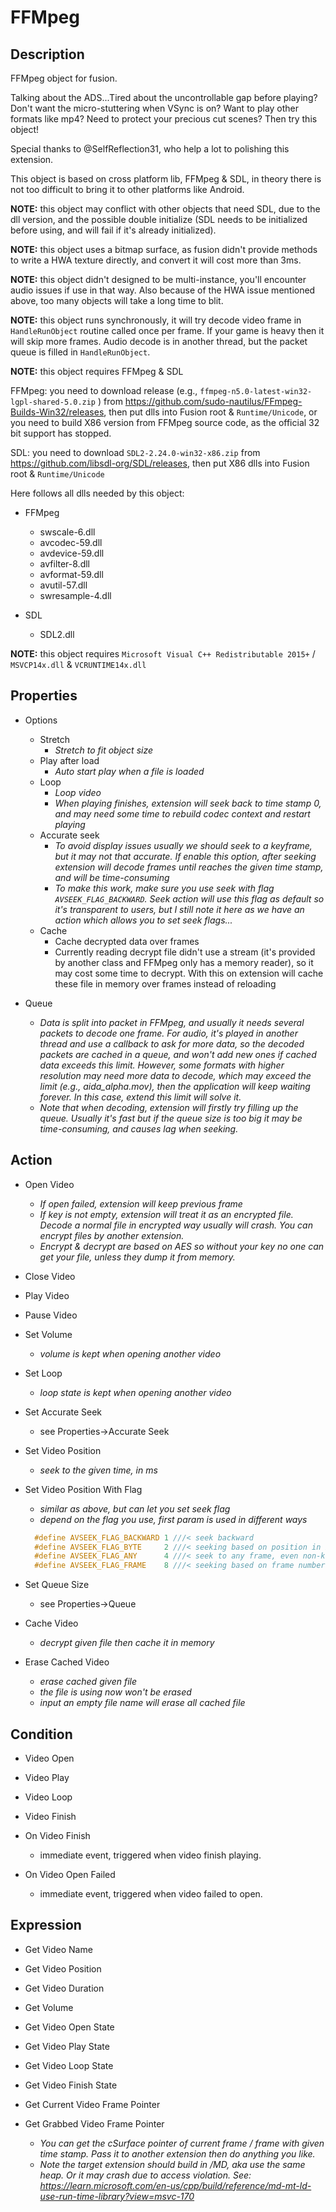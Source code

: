 # FFMpeg

## Description

FFMpeg object for fusion.

Talking about the ADS...Tired about the uncontrollable gap before playing? Don't want the micro-stuttering when VSync is on? Want to play other formats like mp4? Need to protect your precious cut scenes? Then try this object!

Special thanks to @SelfReflection31, who help a lot to polishing this extension.

This object is based on cross platform lib, FFMpeg & SDL, in theory there is not too difficult to bring it to other platforms like Android.

**NOTE:** this object may conflict with other objects that need SDL, due to the dll version, and the possible double initialize (SDL needs to be initialized before using, and will fail if it's already initialized).

**NOTE:** this object uses a bitmap surface, as fusion didn't provide methods to write a HWA texture directly, and convert it will cost more than 3ms.

**NOTE:** this object didn't designed to be multi-instance, you'll encounter audio issues if use in that way. Also because of the HWA issue mentioned above, too many objects will take a long time to blit.

**NOTE:** this object runs synchronously, it will try decode video frame in `HandleRunObject` routine called once per frame. If your game is heavy then it will skip more frames. Audio decode is in another thread, but the packet queue is filled in `HandleRunObject`.

**NOTE:** this object requires FFMpeg & SDL

FFMpeg: you need to download release (e.g., `ffmpeg-n5.0-latest-win32-lgpl-shared-5.0.zip` ) from <https://github.com/sudo-nautilus/FFmpeg-Builds-Win32/releases>, then put dlls into Fusion root & `Runtime/Unicode`, or you need to build X86 version from FFMpeg source code, as the official 32 bit support has stopped.

SDL: you need to download `SDL2-2.24.0-win32-x86.zip` from <https://github.com/libsdl-org/SDL/releases>, then put X86 dlls into Fusion root & `Runtime/Unicode`

Here follows all dlls needed by this object:

- FFMpeg
  - swscale-6.dll
  - avcodec-59.dll
  - avdevice-59.dll
  - avfilter-8.dll
  - avformat-59.dll
  - avutil-57.dll
  - swresample-4.dll

- SDL
  - SDL2.dll

**NOTE:** this object requires `Microsoft Visual C++ Redistributable 2015+` / `MSVCP14x.dll` & `VCRUNTIME14x.dll`

## Properties

- Options
  - Stretch
    - *Stretch to fit object size*
  - Play after load
    - *Auto start play when a file is loaded*
  - Loop
    - *Loop video*
    - *When playing finishes, extension will seek back to time stamp 0, and may need some time to rebuild codec context and restart playing*
  - Accurate seek
    - *To avoid display issues usually we should seek to a keyframe, but it may not that accurate. If enable this option, after seeking extension will decode frames until reaches the given time stamp, and will be time-consuming*
    - *To make this work, make sure you use seek with flag `AVSEEK_FLAG_BACKWARD`. Seek action will use this flag as default so it's transparent to users, but I still note it here as we have an action which allows you to set seek flags...*
  - Cache
    - Cache decrypted data over frames
    - Currently reading decrypt file didn't use a stream (it's provided by another class and FFMpeg only has a memory reader), so it may cost some time to decrypt. With this on extension will cache these file in memory over frames instead of reloading

- Queue
  - *Data is split into packet in FFMpeg, and usually it needs several packets to decode one frame. For audio, it's played in another thread and use a callback to ask for more data, so the decoded packets are cached in a queue, and won't add new ones if cached data exceeds this limit. However, some formats with higher resolution may need more data to decode, which may exceed the limit (e.g., aida_alpha.mov), then the application will keep waiting forever. In this case, extend this limit will solve it.*
  - *Note that when decoding, extension will firstly try filling up the queue. Usually it's fast but if the queue size is too big it may be time-consuming, and causes lag when seeking.*

## Action

- Open Video
  - *If open failed, extension will keep previous frame*
  - *If key is not empty, extension will treat it as an encrypted file. Decode a normal file in encrypted way usually will crash. You can encrypt files by another extension.*
  - *Encrypt & decrypt are based on AES so without your key no one can get your file, unless they dump it from memory.*
- Close Video

- Play Video
- Pause Video

- Set Volume
  - *volume is kept when opening another video*
- Set Loop
  - *loop state is kept when opening another video*
- Set Accurate Seek
  - see Properties->Accurate Seek
- Set Video Position
  - *seek to the given time, in ms*
- Set Video Position With Flag
  - *similar as above, but can let you set seek flag*  
  - *depend on the flag you use, first param is used in different ways*

  ```C
    #define AVSEEK_FLAG_BACKWARD 1 ///< seek backward
    #define AVSEEK_FLAG_BYTE     2 ///< seeking based on position in bytes
    #define AVSEEK_FLAG_ANY      4 ///< seek to any frame, even non-keyframes
    #define AVSEEK_FLAG_FRAME    8 ///< seeking based on frame number
  ```

- Set Queue Size
  - see Properties->Queue

- Cache Video
  - *decrypt given file then cache it in memory*
- Erase Cached Video
  - *erase cached given file*
  - *the file is using now won't be erased*
  - *input an empty file name will erase all cached file*

## Condition

- Video Open
- Video Play
- Video Loop
- Video Finish

- On Video Finish
  - immediate event, triggered when video finish playing.
- On Video Open Failed
  - immediate event, triggered when video failed to open.

## Expression

- Get Video Name
- Get Video Position
- Get Video Duration

- Get Volume

- Get Video Open State
- Get Video Play State
- Get Video Loop State
- Get Video Finish State

- Get Current Video Frame Pointer
- Get Grabbed Video Frame Pointer
  - *You can get the cSurface pointer of current frame / frame with given time stamp. Pass it to another extension then do anything you like.*
  - *Note the target extension should build in /MD, aka use the same heap. Or it may crash due to access violation. See: <https://learn.microsoft.com/en-us/cpp/build/reference/md-mt-ld-use-run-time-library?view=msvc-170>*
